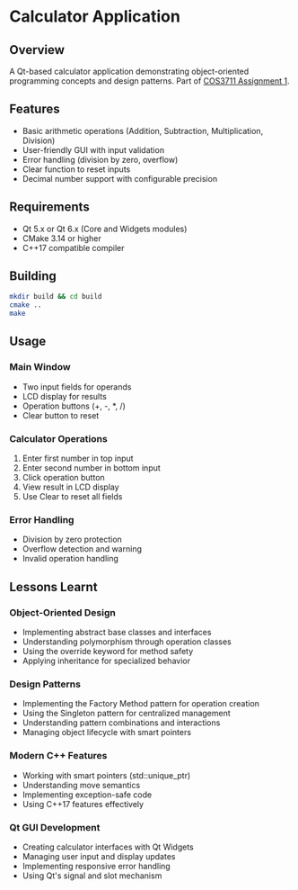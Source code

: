# Calculator Application

## Overview
A Qt-based calculator application demonstrating object-oriented programming concepts and design patterns. Part of [COS3711 Assignment 1](../../README.md).

## Features
- Basic arithmetic operations (Addition, Subtraction, Multiplication, Division)
- User-friendly GUI with input validation
- Error handling (division by zero, overflow)
- Clear function to reset inputs
- Decimal number support with configurable precision

## Requirements
- Qt 5.x or Qt 6.x (Core and Widgets modules)
- CMake 3.14 or higher
- C++17 compatible compiler

## Building
```bash
mkdir build && cd build
cmake ..
make
```

## Usage

### Main Window
- Two input fields for operands
- LCD display for results
- Operation buttons (+, -, *, /)
- Clear button to reset

### Calculator Operations
1. Enter first number in top input
2. Enter second number in bottom input
3. Click operation button
4. View result in LCD display
5. Use Clear to reset all fields

### Error Handling
- Division by zero protection
- Overflow detection and warning
- Invalid operation handling

## Lessons Learnt
### Object-Oriented Design
- Implementing abstract base classes and interfaces
- Understanding polymorphism through operation classes
- Using the override keyword for method safety
- Applying inheritance for specialized behavior

### Design Patterns
- Implementing the Factory Method pattern for operation creation
- Using the Singleton pattern for centralized management
- Understanding pattern combinations and interactions
- Managing object lifecycle with smart pointers

### Modern C++ Features
- Working with smart pointers (std::unique_ptr)
- Understanding move semantics
- Implementing exception-safe code
- Using C++17 features effectively

### Qt GUI Development
- Creating calculator interfaces with Qt Widgets
- Managing user input and display updates
- Implementing responsive error handling
- Using Qt's signal and slot mechanism
